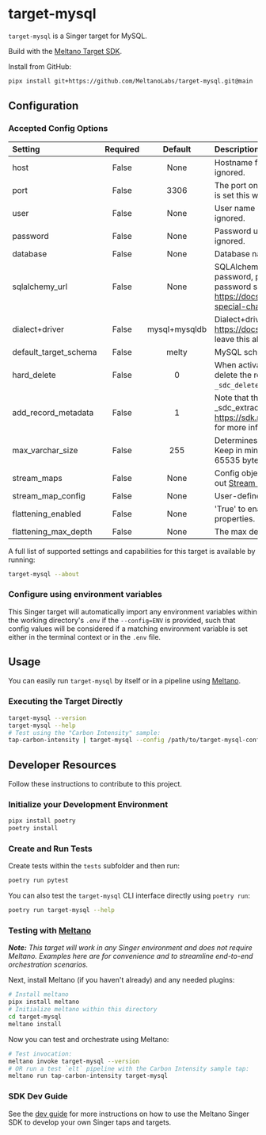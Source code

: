 # target-mysql

`target-mysql` is a Singer target for MySQL.

Build with the [Meltano Target SDK](https://sdk.meltano.com).

Install from GitHub:

```bash
pipx install git+https://github.com/MeltanoLabs/target-mysql.git@main
```

## Configuration

### Accepted Config Options

| Setting              | Required | Default | Description |
|:---------------------|:--------:|:-------:|:------------|
| host                 | False    | None    | Hostname for MySQL instance. Note if sqlalchemy_url is set this will be ignored. |
| port                 | False    |    3306 | The port on which MySQL is awaiting connection. Note if sqlalchemy_url is set this will be ignored. |
| user                 | False    | None    | User name used to authenticate. Note if sqlalchemy_url is set this will be ignored. |
| password             | False    | None    | Password used to authenticate. Note if sqlalchemy_url is set this will be ignored. |
| database             | False    | None    | Database name. Note if sqlalchemy_url is set this will be ignored. |
| sqlalchemy_url       | False    | None    | SQLAlchemy connection string. This will override using host, user, password, port, dialect, and all ssl settings. Note that you must escape password special characters properly. See https://docs.sqlalchemy.org/en/20/core/engines.html#escaping-special-characters-such-as-signs-in-passwords |
| dialect+driver       | False    | mysql+mysqldb | Dialect+driver see https://docs.sqlalchemy.org/en/20/core/engines.html. Generally just leave this alone. Note if sqlalchemy_url is set this will be ignored. |
| default_target_schema| False    | melty   | MySQL schema to send data to, example: tap-clickup |
| hard_delete          | False    |       0 | When activate version is sent from a tap this specefies if we should delete the records that don't match, or mark them with a date in the `_sdc_deleted_at` column. |
| add_record_metadata  | False    |       1 | Note that this must be enabled for activate_version to work!This adds _sdc_extracted_at, _sdc_batched_at, and more to every table. See https://sdk.meltano.com/en/latest/implementation/record_metadata.html for more information. |
| max_varchar_size     | False    |     255 | Determines the maximum size of non-primary-key VARCHAR() fields. Keep in mind that each row in a MySQL table has a maximum size of 65535 bytes. |
| stream_maps          | False    | None    | Config object for stream maps capability. For more information check out [Stream Maps](https://sdk.meltano.com/en/latest/stream_maps.html). |
| stream_map_config    | False    | None    | User-defined config values to be used within map expressions. |
| flattening_enabled   | False    | None    | 'True' to enable schema flattening and automatically expand nested properties. |
| flattening_max_depth | False    | None    | The max depth to flatten schemas. |

A full list of supported settings and capabilities for this
target is available by running:

```bash
target-mysql --about
```

### Configure using environment variables

This Singer target will automatically import any environment variables within the working directory's
`.env` if the `--config=ENV` is provided, such that config values will be considered if a matching
environment variable is set either in the terminal context or in the `.env` file.

## Usage

You can easily run `target-mysql` by itself or in a pipeline using [Meltano](https://meltano.com/).

### Executing the Target Directly

```bash
target-mysql --version
target-mysql --help
# Test using the "Carbon Intensity" sample:
tap-carbon-intensity | target-mysql --config /path/to/target-mysql-config.json
```

## Developer Resources

Follow these instructions to contribute to this project.

### Initialize your Development Environment

```bash
pipx install poetry
poetry install
```

### Create and Run Tests

Create tests within the `tests` subfolder and
  then run:

```bash
poetry run pytest
```

You can also test the `target-mysql` CLI interface directly using `poetry run`:

```bash
poetry run target-mysql --help
```

### Testing with [Meltano](https://meltano.com/)

_**Note:** This target will work in any Singer environment and does not require Meltano.
Examples here are for convenience and to streamline end-to-end orchestration scenarios._

Next, install Meltano (if you haven't already) and any needed plugins:

```bash
# Install meltano
pipx install meltano
# Initialize meltano within this directory
cd target-mysql
meltano install
```

Now you can test and orchestrate using Meltano:

```bash
# Test invocation:
meltano invoke target-mysql --version
# OR run a test `elt` pipeline with the Carbon Intensity sample tap:
meltano run tap-carbon-intensity target-mysql
```

### SDK Dev Guide

See the [dev guide](https://sdk.meltano.com/en/latest/dev_guide.html) for more instructions on how to use the Meltano Singer SDK to
develop your own Singer taps and targets.
